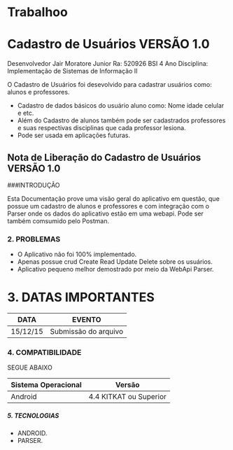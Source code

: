 # Trabalhoo

# Cadastro de Usuários VERSÃO 1.0

Desenvolvedor Jair Moratore Junior Ra: 520926 BSI 4 Ano Disciplina: Implementação de Sistemas de Informação II

O Cadastro de Usuários foi desevolvido para cadastrar usuários como: alunos e professores.

- Cadastro de dados básicos do usuário aluno como: Nome idade celular e etc.
- Além do Cadastro de alunos também pode ser cadastrados professores e suas respectivas disciplinas que cada professor lesiona.
- Pode ser usada em aplicações futuras.

## Nota de Liberação do Cadastro de Usuários VERSÃO 1.0

###INTRODUÇÃO

Esta Documentação prove uma visão geral do aplicativo em questão, que possue um cadastro de alunos e professores e com integração com o Parser onde os dados do aplicativo estão em uma webapi.
Pode ser também comsumido pelo Postman.

### 2. PROBLEMAS
 
- O Aplicativo não foi 100% implementado.
- Apenas possue crud Create Read Update Delete sobre os usuários.
- Aplicativo pequeno melhor demostrado por meio da WebApi Parser.

# 3. DATAS IMPORTANTES

  DATA   | EVENTO
  ------------- | -------------
15/12/15 | Submissão do arquivo 

### 4. COMPATIBILIDADE 

SEGUE ABAIXO

Sistema Operacional |  Versão
------------- | -------------
Android       |        4.4 KITKAT ou Superior

##### 5. TECNOLOGIAS
 
 - ANDROID.
 - PARSER.
